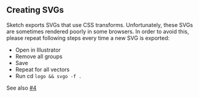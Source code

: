 ## Creating SVGs

Sketch exports SVGs that use CSS transforms. Unfortunately, these SVGs
are sometimes rendered poorly in some browsers. In order to avoid this,
please repeat following steps every time a new SVG is exported:

- Open in Illustrator
- Remove all groups
- Save
- Repeat for all vectors
- Run cd `logo && svgo -f .`

See also [#4](https://github.com/webpack/media/pull/4)
